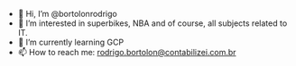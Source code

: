 - 👋 Hi, I’m @bortolonrodrigo
- 👀 I’m interested in superbikes, NBA and of course, all subjects related to IT.
- 🌱 I’m currently learning GCP
- 📫 How to reach me: rodrigo.bortolon@contabilizei.com.br

